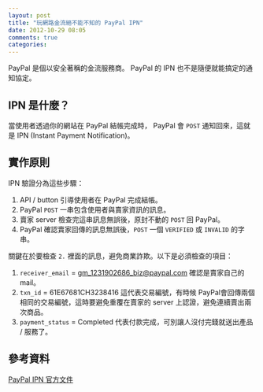 ```yaml
---
layout: post
title: "玩網路金流絕不能不知的 PayPal IPN"
date: 2012-10-29 08:05
comments: true
categories: 
---
```

PayPal 是個以安全著稱的金流服務商。 PayPal 的 IPN 也不是隨便就能搞定的通知協定。

## IPN 是什麼？
當使用者透過你的網站在 PayPal 結帳完成時， PayPal 會 `POST` 通知回來，這就是 IPN (Instant Payment Notification)。

## 實作原則
IPN 驗證分為這些步驟：

1. API / button 引導使用者在 PayPal 完成結帳。
2. PayPal `POST` 一串包含使用者與賣家資訊的訊息。
3. 賣家 server 檢查完這串訊息無誤後，原封不動的 `POST` 回 PayPal。
4. PayPal 確認賣家回傳的訊息無誤後，`POST` 一個 `VERIFIED` 或 `INVALID` 的字串。

關鍵在於要檢查 `2.` 裡面的訊息，避免商業詐欺。以下是必須檢查的項目：

1. `receiver_email` = gm_1231902686_biz@paypal.com 確認是賣家自己的 mail。
2. `txn_id` = 61E67681CH3238416 這代表交易編號，有時候 PayPal會回傳兩個相同的交易編號，這時要避免重覆在賣家的 server 上認證，避免連續賣出兩次商品。
3. `payment_status` = Completed 代表付款完成，可別讓人沒付完錢就送出產品 / 服務了。

## 參考資料
[PayPal IPN 官方文件](http://bit.ly/TodWRL)